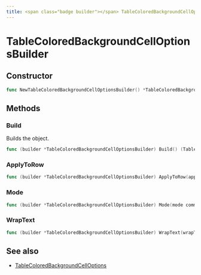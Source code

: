 ```yaml
---
title: <span class="badge builder"></span> TableColoredBackgroundCellOptionsBuilder
---
```

# <span class="badge builder"></span> TableColoredBackgroundCellOptionsBuilder

## Constructor

```go
func NewTableColoredBackgroundCellOptionsBuilder() *TableColoredBackgroundCellOptionsBuilder
```
## Methods

### <span class="badge object-method"></span> Build

Builds the object.

```go
func (builder *TableColoredBackgroundCellOptionsBuilder) Build() (TableColoredBackgroundCellOptions, error)
```

### <span class="badge object-method"></span> ApplyToRow

```go
func (builder *TableColoredBackgroundCellOptionsBuilder) ApplyToRow(applyToRow bool) *TableColoredBackgroundCellOptionsBuilder
```

### <span class="badge object-method"></span> Mode

```go
func (builder *TableColoredBackgroundCellOptionsBuilder) Mode(mode common.TableCellBackgroundDisplayMode) *TableColoredBackgroundCellOptionsBuilder
```

### <span class="badge object-method"></span> WrapText

```go
func (builder *TableColoredBackgroundCellOptionsBuilder) WrapText(wrapText bool) *TableColoredBackgroundCellOptionsBuilder
```

## See also

 * <span class="badge object-type-struct"></span> [TableColoredBackgroundCellOptions](./object-TableColoredBackgroundCellOptions.md)
